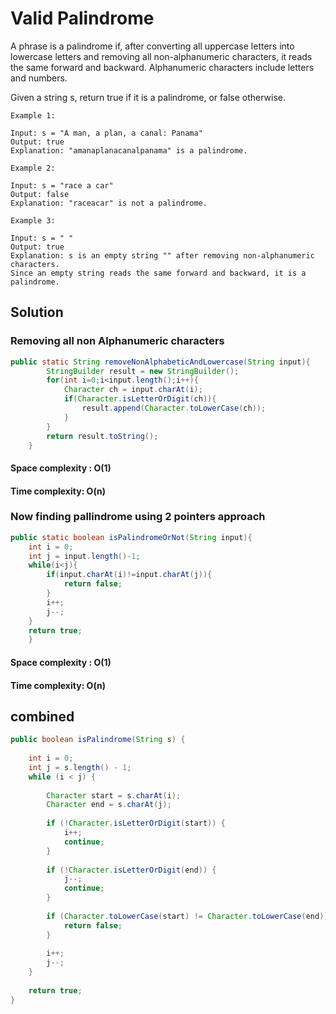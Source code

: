 
# Valid Palindrome

A phrase is a palindrome if, after converting all uppercase letters into lowercase letters and removing all non-alphanumeric characters, it reads the same forward and backward. Alphanumeric characters include letters and numbers.

Given a string s, return true if it is a palindrome, or false otherwise.
```
Example 1:

Input: s = "A man, a plan, a canal: Panama"
Output: true
Explanation: "amanaplanacanalpanama" is a palindrome.

Example 2:

Input: s = "race a car"
Output: false
Explanation: "raceacar" is not a palindrome.

Example 3:

Input: s = " "
Output: true
Explanation: s is an empty string "" after removing non-alphanumeric characters.
Since an empty string reads the same forward and backward, it is a palindrome.
```

## Solution 
### Removing all non Alphanumeric characters

```java
public static String removeNonAlphabeticAndLowercase(String input){
        StringBuilder result = new StringBuilder();
        for(int i=0;i<input.length();i++){
            Character ch = input.charAt(i);
            if(Character.isLetterOrDigit(ch)){
                result.append(Character.toLowerCase(ch));
            }
        }
        return result.toString();
    }
```

#### Space complexity : O(1)
#### Time complexity: O(n)

### Now finding pallindrome using 2 pointers approach

```java
public static boolean isPalindromeOrNot(String input){
    int i = 0;
    int j = input.length()-1;
    while(i<j){
        if(input.charAt(i)!=input.charAt(j)){
            return false;
        }
        i++;
        j--;
    }   
    return true; 
    }
```
#### Space complexity : O(1)
#### Time complexity: O(n)
## combined 

```java
public boolean isPalindrome(String s) {
        
    int i = 0;
    int j = s.length() - 1;
    while (i < j) {
        
        Character start = s.charAt(i);
        Character end = s.charAt(j);
        
        if (!Character.isLetterOrDigit(start)) {
            i++;
            continue;
        }
        
        if (!Character.isLetterOrDigit(end)) {
            j--;
            continue;
        }
        
        if (Character.toLowerCase(start) != Character.toLowerCase(end)) {
            return false;
        }
        
        i++;
        j--;    
    }
    
    return true;
}
```

